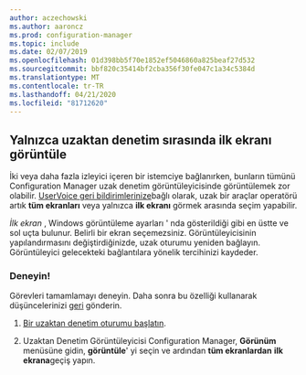 ```yaml
---
author: aczechowski
ms.author: aaroncz
ms.prod: configuration-manager
ms.topic: include
ms.date: 02/07/2019
ms.openlocfilehash: 01d398bb5f70e1852ef5046860a825beaf27d532
ms.sourcegitcommit: bbf820c35414bf2cba356f30fe047c1a34c5384d
ms.translationtype: MT
ms.contentlocale: tr-TR
ms.lasthandoff: 04/21/2020
ms.locfileid: "81712620"
---
```

## <a name="view-first-screen-only-during-remote-control"></a><a name="bkmk_rcmulti"></a>Yalnızca uzaktan denetim sırasında ilk ekranı görüntüle
<!--3231732-->

İki veya daha fazla izleyici içeren bir istemciye bağlanırken, bunların tümünü Configuration Manager uzak denetim görüntüleyicisinde görüntülemek zor olabilir. [UserVoice geri bildirimlerinize](https://configurationmanager.uservoice.com/forums/300492-ideas/suggestions/34609915-use-sccm-to-remote-control-multiple-monitors)bağlı olarak, uzak bir araçlar operatörü artık **tüm ekranları** veya yalnızca **ilk ekranı** görmek arasında seçim yapabilir. 

*İlk ekran* , Windows görüntüleme ayarları ' nda gösterildiği gibi en üstte ve sol uçta bulunur. Belirli bir ekran seçemezsiniz. Görüntüleyicisinin yapılandırmasını değiştirdiğinizde, uzak oturumu yeniden bağlayın. Görüntüleyici gelecekteki bağlantılara yönelik tercihinizi kaydeder. 


### <a name="try-it-out"></a>Deneyin!

Görevleri tamamlamayı deneyin. Daha sonra bu özelliği kullanarak düşüncelerinizi [geri](../../../../understand/find-help.md#product-feedback) gönderin.

1. [Bir uzaktan denetim oturumu başlatın](../../../../clients/manage/remote-control/remotely-administer-a-windows-client-computer.md).  

2. Uzaktan Denetim Görüntüleyicisi Configuration Manager, **Görünüm** menüsüne gidin, **görüntüle**' yi seçin ve ardından **tüm ekranlardan** **ilk ekrana**geçiş yapın.  

